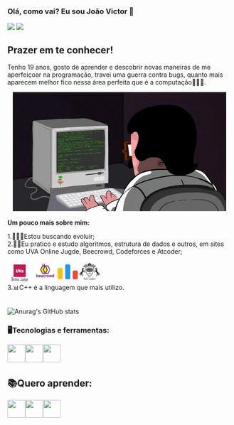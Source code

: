### Olá, como vai? Eu sou João Victor 👋
<div>
<a href="mailto:joaovictorpf719@gmail.com">
<img src="https://img.shields.io/badge/Gmail-D14836?style=for-the-badge&logo=gmail&logoColor=white" target="alvo"/></a>
<a href="https://www.linkedin.com/in/jo%C3%A3o-victor-porto-fernandes-1b938a231" target="alvo"><img src="https://img.shields.io/badge/LinkedIn-0077B5?style=for-the-badge&logo=linkedin&logoColor=white" target="alvo"/></a>
</div>

## Prazer em te conhecer!
Tenho 19 anos, gosto de aprender e descobrir novas maneiras de me aperfeiçoar na programação,  travei uma guerra contra bugs, quanto mais aparecem melhor fico nessa área perfeita que é a computação👨🏻‍💻. 

<p align="center">
<img src="PGIF.gif" alt="animated" />
</p>

**Um pouco mais sobre mim:**

1.👨🏻‍🎓Estou buscando evoluir;</br>
2.💪🏼Eu pratico e estudo algoritmos, estrutura de dados e outros, em sites como UVA Online Jugde, Beecrowd, Codeforces e Atcoder;</br>
<div>
<a href="https://uhunt.onlinejudge.org/id/1297941" target ="alvo"/>
<img src="https://github.com/Joao-vpf/Joao-vpf/blob/main/uva.png" width="55" height="40" target="alvo"/></a>
<a href="https://www.beecrowd.com.br/judge/pt/profile/625029" target ="alvo"/>
<img src="https://github.com/Joao-vpf/Joao-vpf/blob/main/beecrowd.png" width="50" height="46" target="alvo"/></a>
<a href="https://codeforces.com/profile/Portin" target ="alvo"/>
<img src="https://github.com/Joao-vpf/Joao-vpf/blob/main/code-forces.svg" width="45" height="45" target="alvo"/></a>
<a href="https://atcoder.jp/users/Portin" target ="alvo"/>
<img src="https://github.com/Joao-vpf/Joao-vpf/blob/main/Atcoder.png" width="45" height="45" target="alvo"/></a>
</div>
3.📊C++ é a linguagem que mais utilizo.</br>
</br>

![Anurag's GitHub stats](https://github-readme-stats.vercel.app/api?username=joao-vpf&theme=github_dark&show_icons=true)


### 🖥️Tecnologias e ferramentas:
<img src="https://cdn.jsdelivr.net/gh/devicons/devicon/icons/c/c-original.svg" width="40" height="40"/><img src="https://cdn.jsdelivr.net/gh/devicons/devicon/icons/cplusplus/cplusplus-original.svg" width="40" height="40"/><img src="https://cdn.jsdelivr.net/gh/devicons/devicon/icons/python/python-original.svg" width="40" height="40"/>


## 📚Quero aprender:
<img src="https://cdn.jsdelivr.net/gh/devicons/devicon/icons/rust/rust-plain.svg" width="40" height="40"/><img src="https://cdn.jsdelivr.net/gh/devicons/devicon/icons/java/java-original.svg" width="40" height="40"/><img src="https://cdn.jsdelivr.net/gh/devicons/devicon/icons/javascript/javascript-original.svg" width="40" height="40"/>

          
          
          
          
          

